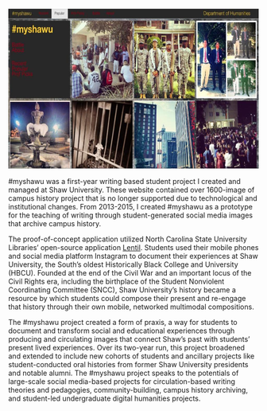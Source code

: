 ![Myshawu homepage, April 2014](assets/myshawu_home.jpg?raw=true "Myshawu Homepage, April 2014")

\#myshawu was a first-year writing based student project I created and managed at Shaw University. These website contained over 1600-image of campus history project that is no longer supported due to technological and institutional changes. From 2013-2015, I created #myshawu as a prototype for the teaching of writing through student-generated social media images that archive campus history. 

The proof-of-concept application utilized North Carolina State University Libraries’ open-source application [Lentil](https://github.com/NCSU-Libraries/lentil). Students used their mobile phones and social media platform Instagram to document their experiences at Shaw University, the South’s oldest Historically Black College and University (HBCU). Founded at the end of the Civil War and an important locus of the Civil Rights era, including the birthplace of the Student Nonviolent Coordinating Committee (SNCC), Shaw University’s history became a resource by which students could compose their present and re-engage that history through their own mobile, networked multimodal compositions.

The #myshawu project created a form of praxis, a way for students to document and transform social and educational experiences through producing and circulating images that connect Shaw’s past with students’ present lived experiences. Over its two-year run, this project broadened and extended to include new cohorts of students and ancillary projects like student-conducted oral histories from former Shaw University presidents and notable alumni. The #myshawu project speaks to the potentials of large-scale social media-based projects for circulation-based writing theories and pedagogies, community-building, campus history archiving, and student-led undergraduate digital humanities projects.